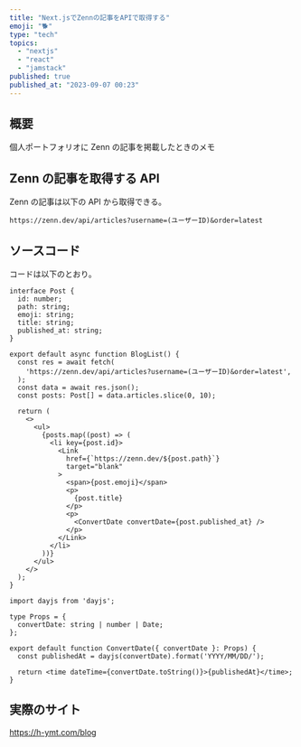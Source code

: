 ```yaml
---
title: "Next.jsでZennの記事をAPIで取得する"
emoji: "🐕"
type: "tech"
topics:
  - "nextjs"
  - "react"
  - "jamstack"
published: true
published_at: "2023-09-07 00:23"
---
```


## 概要

個人ポートフォリオに Zenn の記事を掲載したときのメモ

## Zenn の記事を取得する API

Zenn の記事は以下の API から取得できる。

`https://zenn.dev/api/articles?username=(ユーザーID)&order=latest`

## ソースコード

コードは以下のとおり。

```tsx:BlogList.tsx
interface Post {
  id: number;
  path: string;
  emoji: string;
  title: string;
  published_at: string;
}

export default async function BlogList() {
  const res = await fetch(
    'https://zenn.dev/api/articles?username=(ユーザーID)&order=latest',
  );
  const data = await res.json();
  const posts: Post[] = data.articles.slice(0, 10);

  return (
    <>
      <ul>
        {posts.map((post) => (
          <li key={post.id}>
            <Link
              href={`https://zenn.dev/${post.path}`}
              target="blank"
            >
              <span>{post.emoji}</span>
              <p>
                {post.title}
              </p>
              <p>
                <ConvertDate convertDate={post.published_at} />
              </p>
            </Link>
          </li>
        ))}
      </ul>
    </>
  );
}
```

```tsx:ConvertDate.tsx
import dayjs from 'dayjs';

type Props = {
  convertDate: string | number | Date;
};

export default function ConvertDate({ convertDate }: Props) {
  const publishedAt = dayjs(convertDate).format('YYYY/MM/DD/');

  return <time dateTime={convertDate.toString()}>{publishedAt}</time>;
}
```

## 実際のサイト

https://h-ymt.com/blog

